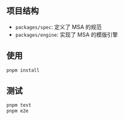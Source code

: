 ## 项目结构

- `packages/spec`: 定义了 MSA 的规范
- `packages/engine`: 实现了 MSA 的模版引擎

## 使用

```bash
pnpm install
```

## 测试

```bash
pnpm test
pnpm e2e
```


